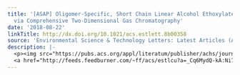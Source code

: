 ```yaml
---
title: '[ASAP] Oligomer-Specific, Short Chain Linear Alcohol Ethoxylate Quantification
  via Comprehensive Two-Dimensional Gas Chromatography'
date: '2018-08-22'
linkTitle: http://dx.doi.org/10.1021/acs.estlett.8b00358
source: 'Environmental Science & Technology Letters: Latest Articles (ACS Publications)'
description: |-
  <p><img src="https://pubs.acs.org/appl/literatum/publisher/achs/journals/content/estlcu/0/estlcu.ahead-of-print/acs.estlett.8b00358/20180821/images/medium/ez-2018-00358j_0004.gif" alt="TOC Graphic"/></p><div><cite>Environmental Science & Technology Letters</cite></div><div>DOI: 10.1021/acs.estlett.8b00358</div><div class="feedflare">
  <a href="http://feeds.feedburner.com/~ff/acs/estlcu?a=_Cq6MydQ-kA:Ni7PTaeUgMs:yIl2AUoC8zA"><img src="http://feeds.feedburner.com/~ff/acs/estlcu?d=yIl2AUoC8zA" borde
---
```

